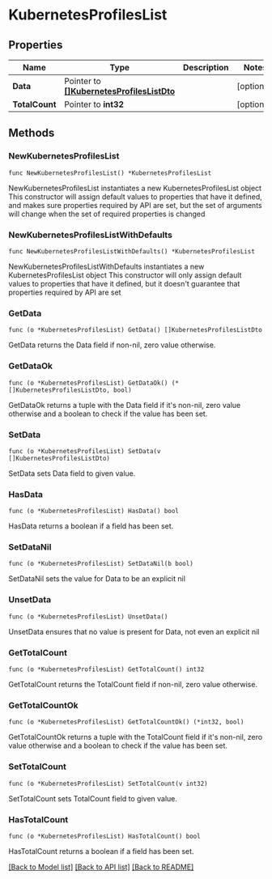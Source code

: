 # KubernetesProfilesList

## Properties

Name | Type | Description | Notes
------------ | ------------- | ------------- | -------------
**Data** | Pointer to [**[]KubernetesProfilesListDto**](KubernetesProfilesListDto.md) |  | [optional] 
**TotalCount** | Pointer to **int32** |  | [optional] 

## Methods

### NewKubernetesProfilesList

`func NewKubernetesProfilesList() *KubernetesProfilesList`

NewKubernetesProfilesList instantiates a new KubernetesProfilesList object
This constructor will assign default values to properties that have it defined,
and makes sure properties required by API are set, but the set of arguments
will change when the set of required properties is changed

### NewKubernetesProfilesListWithDefaults

`func NewKubernetesProfilesListWithDefaults() *KubernetesProfilesList`

NewKubernetesProfilesListWithDefaults instantiates a new KubernetesProfilesList object
This constructor will only assign default values to properties that have it defined,
but it doesn't guarantee that properties required by API are set

### GetData

`func (o *KubernetesProfilesList) GetData() []KubernetesProfilesListDto`

GetData returns the Data field if non-nil, zero value otherwise.

### GetDataOk

`func (o *KubernetesProfilesList) GetDataOk() (*[]KubernetesProfilesListDto, bool)`

GetDataOk returns a tuple with the Data field if it's non-nil, zero value otherwise
and a boolean to check if the value has been set.

### SetData

`func (o *KubernetesProfilesList) SetData(v []KubernetesProfilesListDto)`

SetData sets Data field to given value.

### HasData

`func (o *KubernetesProfilesList) HasData() bool`

HasData returns a boolean if a field has been set.

### SetDataNil

`func (o *KubernetesProfilesList) SetDataNil(b bool)`

 SetDataNil sets the value for Data to be an explicit nil

### UnsetData
`func (o *KubernetesProfilesList) UnsetData()`

UnsetData ensures that no value is present for Data, not even an explicit nil
### GetTotalCount

`func (o *KubernetesProfilesList) GetTotalCount() int32`

GetTotalCount returns the TotalCount field if non-nil, zero value otherwise.

### GetTotalCountOk

`func (o *KubernetesProfilesList) GetTotalCountOk() (*int32, bool)`

GetTotalCountOk returns a tuple with the TotalCount field if it's non-nil, zero value otherwise
and a boolean to check if the value has been set.

### SetTotalCount

`func (o *KubernetesProfilesList) SetTotalCount(v int32)`

SetTotalCount sets TotalCount field to given value.

### HasTotalCount

`func (o *KubernetesProfilesList) HasTotalCount() bool`

HasTotalCount returns a boolean if a field has been set.


[[Back to Model list]](../README.md#documentation-for-models) [[Back to API list]](../README.md#documentation-for-api-endpoints) [[Back to README]](../README.md)


